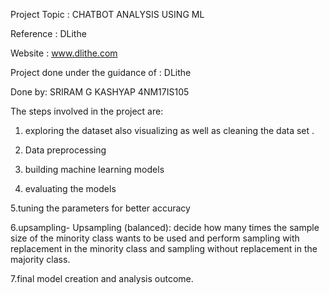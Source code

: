 Project Topic : CHATBOT ANALYSIS USING ML

Reference : DLithe  

Website : www.dlithe.com

Project done under the guidance of : DLithe

Done by: SRIRAM G KASHYAP 4NM17IS105



The steps involved in the project are:

1. exploring the dataset also visualizing as well as cleaning the data set .

2. Data preprocessing

3. building machine learning models

4. evaluating the models

5.tuning the parameters for better accuracy

6.upsampling- Upsampling (balanced): decide how many times the sample size of the minority class wants to be used and perform sampling with replacement in the minority class and sampling without replacement in the majority class.

7.final model creation and analysis outcome.


